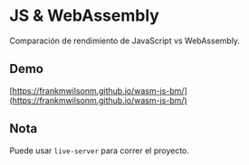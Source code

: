 # JS & WebAssembly

Comparación de rendimiento de JavaScript vs WebAssembly.


## Demo

[https://frankmwilsonm.github.io/wasm-js-bm/](https://frankmwilsonm.github.io/wasm-js-bm/)

## Nota

Puede usar `live-server` para correr el proyecto.
